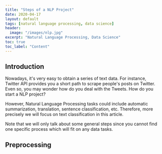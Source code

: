 ```yaml
---
title: "Steps of a NLP Project"
date: 2020-04-17
layout: default
tags: [natural language processing, data science]
header:
  image: "/images/nlp.jpg"
excerpt: "Natural Language Processing, Data Science"
toc: true
toc_label: "Content"
---
```


## Introduction

Nowadays, it's very easy to obtain a series of text data. For instance, Twitter API provides you a short path to scrape people's posts on Twitter. Even so, you may wonder how do you deal with the Tweets. How do you start a NLP project?

However, Natural Language Processing tasks could include automatic summarization, translation, sentence classification, etc. Therefore, more precisely we will focus on text classification in this article. 

Note that we will only talk about some general steps since you cannot find one specific process which will fit on any data tasks.

## Preprocessing

